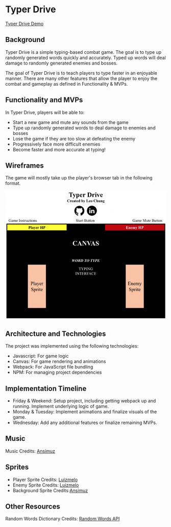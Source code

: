 # Typer Drive

[Typer Drive Demo](https://leochung97.github.io/Typer-Drive/)

## Background

Typer Drive is a simple typing-based combat game. The goal is to type up randomly generated words quickly and accurately. Typed up words will deal damage to randomly generated enemies and bosses.

The goal of Typer Drive is to teach players to type faster in an enjoyable manner. There are many other features that allow the player to enjoy the combat and gameplay as defined in Functionality & MVPs.

## Functionality and MVPs

In Typer Drive, players will be able to:
- Start a new game and mute any sounds from the game
- Type up randomly generated words to deal damage to enemies and bosses
- Lose the game if they are too slow at defeating the enemy
- Progressively face more difficult enemies
- Become faster and more accurate at typing!

## Wireframes

The game will mostly take up the player's browser tab in the following format. 

![Wireframe](https://github.com/leochung97/Typer-Drive/blob/main/assets/Wireframe.png)

## Architecture and Technologies

The project was implemented using the following technologies:
- Javascript: For game logic
- Canvas: For game rendering and animations
- Webpack: For JavaScript file bundling
- NPM: For managing project dependencies

## Implementation Timeline

- Friday & Weekend: Setup project, including getting webpack up and running.
Implement underlying logic of game.
- Monday & Tuesday: Implement animations and finalize visuals of the game.
- Wednesday: Add any additional features or finalize remaining MVPs.

## Music
Music Credits:
[Ansimuz](https://ansimuz.itch.io/cyberpunk-street-environment)

## Sprites
- Player Sprite Credits: [Luizmelo](https://luizmelo.itch.io/hero-knight)
- Enemy Sprite Credits: [Luizmelo](https://luizmelo.itch.io/evil-wizard)
- Background Sprite Credits:[Ansimuz](https://ansimuz.itch.io/warped-miami-synth)

## Other Resources
Random Words Dictionary Credits:
[Random Words API](#)
